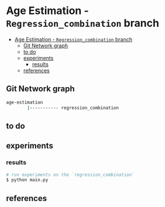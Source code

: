 # Age Estimation - `Regression_combination` branch

<!-- TOC -->

- [Age Estimation - `Regression_combination` branch](#age-estimation---regressioncombination-branch)
  - [Git Network graph](#git-network-graph)
  - [to do](#to-do)
  - [experiments](#experiments)
    - [results](#results)
  - [references](#references)

<!-- /TOC -->


## Git Network graph

```sh
age-estimation
        |----------- regression_combination
```

## to do



## experiments

### results




```sh
# run experiments on the `regression_combination`
$ python main.py  
```




## references

